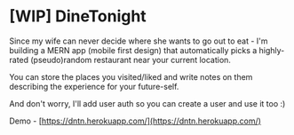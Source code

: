 # [WIP] DineTonight

Since my wife can never decide where she wants to go out to eat - I'm building a MERN app (mobile first design) that automatically picks a highly-rated (pseudo)random restaurant near your current location.

You can store the places you visited/liked and write notes on them describing the experience for your future-self.

And don't worry, I'll add user auth so you can create a user and use it too :)

Demo - [https://dntn.herokuapp.com/](https://dntn.herokuapp.com/)
